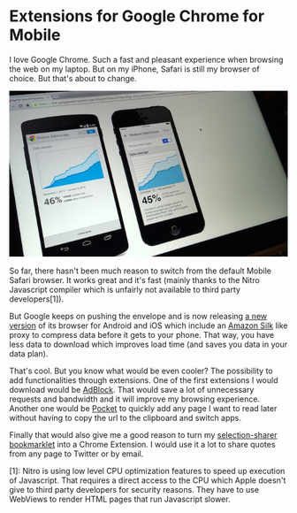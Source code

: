# Extensions for Google Chrome for Mobile

I love Google Chrome. Such a fast and pleasant experience when browsing the web on my laptop. But on my iPhone, Safari is still my browser of choice. But that's about to change.

![](/public/img/google-chrome-mobile.jpg)

So far, there hasn't been much reason to switch from the default Mobile Safari browser. It works great and it's fast (mainly thanks to the Nitro Javascript compiler which is unfairly not available to third party developers[1]).

But Google keeps on pushing the envelope and is now releasing [a new version](http://chrome.blogspot.com/2014/01/more-web-more-savings-with-chrome-for.html) of its browser for Android and iOS which include an [Amazon Silk](http://en.wikipedia.org/wiki/Amazon_Silk) like proxy to compress data before it gets to your phone. That way, you have less data to download which improves load time (and saves you data in your data plan).

That's cool. But you know what would be even cooler? The possibility to add functionalities through extensions. One of the first extensions I would download would be [AdBlock](https://chrome.google.com/webstore/detail/adblock/gighmmpiobklfepjocnamgkkbiglidom?hl=en). That would save a lot of unnecessary requests and bandwidth and it will improve my browsing experience. Another one would be [Pocket](https://chrome.google.com/webstore/detail/pocket-formerly-read-it-l/niloccemoadcdkdjlinkgdfekeahmflj?hl=en) to quickly add any page I want to read later without having to copy the url to the clipboard and switch apps. 

Finally that would also give me a good reason to turn my [selection-sharer bookmarklet](http://xdamman.github.io/selection-sharer) into a Chrome Extension. I would use it a lot to share quotes from any page to Twitter or by email.

[1]: Nitro is using low level CPU optimization features to speed up execution of Javascript. That requires a direct access to the CPU which Apple doesn't give to third party developers for security reasons. They have to use WebViews to render HTML pages that run Javascript slower.